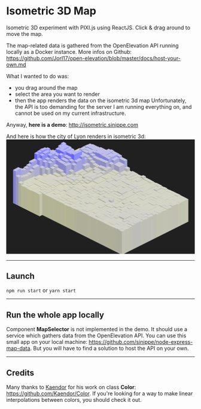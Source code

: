 # Isometric 3D Map

Isometric 3D experiment with PIXI.js using ReactJS.
Click & drag around to move the map.

The map-related data is gathered from the OpenElevation API running locally as a Docker instance.
More infos on Github: https://github.com/Jorl17/open-elevation/blob/master/docs/host-your-own.md

What I wanted to do was: 
- you drag around the map
- select the area you want to render
- then the app renders the data on the isometric 3d map
Unfortunately, the API is too demanding for the server I am running everything on, and cannot be used on my current infrastructure.

Anyway, **here is a demo**: http://isometric.sinippe.com

And here is how the city of Lyon renders in isometric 3d:
![](https://raw.githubusercontent.com/sinippe/reactjs-pixijs-isometric3d-map/master/assets/lyon_isometric.png)

---

## Launch

`npm run start` or `yarn start`

---

## Run the whole app locally

Component **MapSelector** is not implemented in the demo. It should use a service which gathers data from the OpenElevation API.
You can use this small app on your local machine: https://github.com/sinippe/node-express-map-data.
But you will have to find a solution to host the API on your own.

---

## Credits

Many thanks to [Kaendor](https://github.com/Kaendor) for his work on class **Color**: https://github.com/Kaendor/Color.
If you're looking for a way to make linear interpolations between colors, you should check it out.
